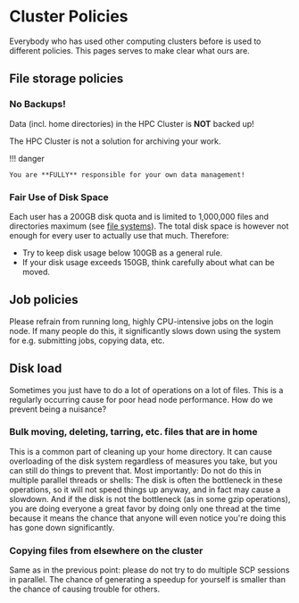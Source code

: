 # Cluster Policies

Everybody who has used other computing clusters before is used to
different policies. This pages serves to make clear what ours are.

## File storage policies

### No Backups!

Data (incl. home directories) in the HPC Cluster is **NOT** backed up!

The HPC Cluster is not a solution for archiving your work.

!!! danger

    You are **FULLY** responsible for your own data management!

### Fair Use of Disk Space

Each user has a 200GB disk quota and is limited to 1,000,000 files and
directories maximum (see [file systems](filesystems.md)). The total disk space is however not enough for every user
to actually use that much. Therefore:

- Try to keep disk usage below 100GB as a general rule.
- If your disk usage exceeds 150GB, think carefully about what can be
  moved.

## Job policies

Please refrain from running long, highly CPU-intensive jobs on the login
node. If many people do this, it significantly slows down using the
system for e.g. submitting jobs, copying data, etc.

## Disk load

Sometimes you just have to do a lot of operations on a lot of files.
This is a regularly occurring cause for poor head node performance. How
do we prevent being a nuisance?

### Bulk moving, deleting, tarring, etc. files that are in home

This is a common part of cleaning up your home directory. It can cause
overloading of the disk system regardless of measures you take, but you
can still do things to prevent that. Most importantly: Do not do this in
multiple parallel threads or shells: The disk is often the bottleneck in
these operations, so it will not speed things up anyway, and in fact may
cause a slowdown. And if the disk is not the bottleneck (as in some gzip
operations), you are doing everyone a great favor by doing only one
thread at the time because it means the chance that anyone will even
notice you're doing this has gone down significantly.

### Copying files from elsewhere on the cluster

Same as in the previous point: please do not try to do multiple SCP
sessions in parallel. The chance of generating a speedup for yourself is
smaller than the chance of causing trouble for others.
